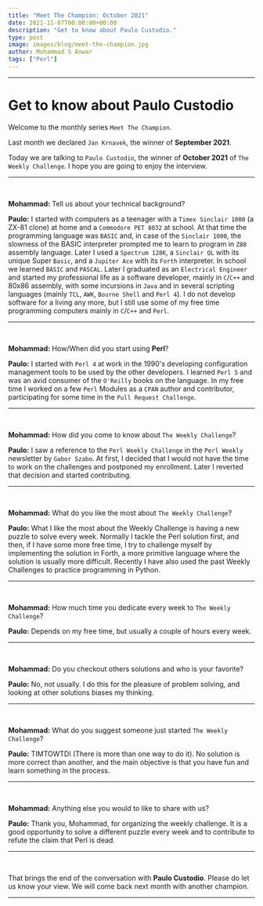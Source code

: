 ```yaml
---
title: "Meet The Champion: October 2021"
date: 2021-11-07T00:00:00+00:00
description: "Get to know about Paulo Custodio."
type: post
image: images/blog/meet-the-champion.jpg
author: Mohammad S Anwar
tags: ["Perl"]
---
```

---

# Get to know about Paulo Custodio

Welcome to the monthly series `Meet The Champion`.

Last month we declared `Jan Krnavek`, the winner of **September 2021**.

Today we are talking to `Paulo Custodio`, the winner of **October 2021** of `The Weekly Challenge`. I hope you are going to enjoy the interview.

---

<br>

**Mohammad:** Tell us about your technical background?

**Paulo:** I started with computers as a teenager with a `Timex Sinclair 1000` (a ZX-81 clone) at home and a `Commodore PET 8032` at school. At that time the programming language was `BASIC` and, in case of the `Sinclair 1000`, the slowness of the BASIC interpreter prompted me to learn to program in `Z80` assembly language. Later I used a `Spectrum 128K`, a `Sinclair QL` with its unique Super `Basic`, and a `Jupiter Ace` with its `Forth` interpreter. In school we learned `BASIC` and `PASCAL`. Later I graduated as an `Electrical Engineer` and started my professional life as a software developer, mainly in `C`/`C++` and 80x86 assembly, with some incursions in `Java` and in several scripting languages (mainly `TCL`, `AWK`, `Bourne Shell` and `Perl 4`). I do not develop software for a living any more, but I still use some of my free time programming computers mainly in `C`/`C++` and `Perl`.

---

<br>

**Mohammad:** How/When did you start using **Perl**?

**Paulo:** I started with `Perl 4` at work in the 1990's developing configuration management tools to be used by the other developers. I learned `Perl 5` and was an avid consumer of the `O'Reilly` books on the language. In my free time I worked on a few `Perl` Modules as a `CPAN` author and contributor, participating for some time in the `Pull Request Challenge`.

---

<br>

**Mohammad:** How did you come to know about `The Weekly Challenge`?

**Paulo:** I saw a reference to the `Perl Weekly Challenge` in the `Perl Weekly` newsletter by `Gabor Szabo`. At first, I decided that I would not have the time to work on the challenges and postponed my enrollment. Later I reverted that decision and started contributing.

---

<br>

**Mohammad:** What do you like the most about `The Weekly Challenge`?

**Paulo:** What I like the most about the Weekly Challenge is having a new puzzle to solve every week. Normally I tackle the Perl solution first, and then, if I have some more free time, I try to challenge myself by implementing the solution in Forth, a more primitive language where the solution is usually more difficult. Recently I have also used the past Weekly Challenges to practice programming in Python.

---

<br>

**Mohammad:** How much time you dedicate every week to `The Weekly Challenge`?

**Paulo:** Depends on my free time, but usually a couple of hours every week.

---

<br>

**Mohammad:** Do you checkout others solutions and who is your favorite?

**Paulo:** No, not usually. I do this for the pleasure of problem solving, and looking at other solutions biases my thinking.

---

<br>

**Mohammad:** What do you suggest someone just started `The Weekly Challenge`?

**Paulo:** TIMTOWTDI (There is more than one way to do it). No solution is more correct than another, and the main objective is that you have fun and learn something in the process.

---

<br>

**Mohammad:** Anything else you would to like to share with us?

**Paulo:** Thank you, Mohammad, for organizing the weekly challenge. It is a good opportunity to solve a different puzzle every week and to contribute to refute the claim that Perl is dead.

---

<br>

That brings the end of the conversation with **Paulo Custodio**. Please do let us know your view. We will come back next month with another champion.

---
